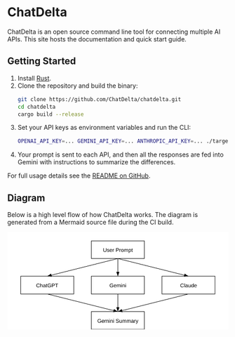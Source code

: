 # ChatDelta

ChatDelta is an open source command line tool for connecting multiple AI APIs. This site hosts the documentation and quick start guide.

## Getting Started

1. Install [Rust](https://www.rust-lang.org/tools/install).
2. Clone the repository and build the binary:
   ```bash
   git clone https://github.com/ChatDelta/chatdelta.git
   cd chatdelta
   cargo build --release
   ```
3. Set your API keys as environment variables and run the CLI:
   ```bash
   OPENAI_API_KEY=... GEMINI_API_KEY=... ANTHROPIC_API_KEY=... ./target/release/chatdelta "Your prompt"
   ```
4. Your prompt is sent to each API, and then all the responses are fed into Gemini with instructions to summarize the differences.

For full usage details see the [README on GitHub](https://github.com/ChatDelta/ChatDelta/blob/main/README.md).

## Diagram

Below is a high level flow of how ChatDelta works. The diagram is generated from a Mermaid source file during the CI build.

![ChatDelta flow](assets/diagram.svg)
